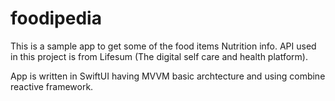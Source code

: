 # foodipedia

This is a sample app to get some of the food items Nutrition info. 
API used in this project is from Lifesum (The digital self care and health platform).

App is written in SwiftUI having MVVM basic archtecture and using combine reactive framework. 
